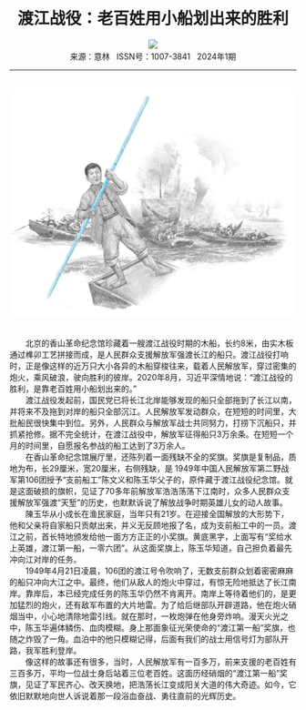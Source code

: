 # <center>渡江战役：老百姓用小船划出来的胜利</center>

<div align=center><img src="https://raw.githubusercontent.com/leaguecn/magazines/main/img_authors/%d7%f7%d5%df%a3%ba%cf%e3%c9%bd%b8%ef%c3%fc%bc%cd%c4%ee%b9%dd.jpg"></div>

<center>来源：意林   ISSN号：1007-3841   2024年1期</center>

* * *

<br>![](https://raw.githubusercontent.com/leaguecn/magazines/main/img/yili20240169-1-l.jpg)

  
<br>　　北京的香山革命纪念馆珍藏着一艘渡江战役时期的木船，长约8米，由实木板通过榫卯工艺拼接而成，是人民群众支援解放军强渡长江的船只。渡江战役打响时，正是像这样的近万只大小各异的木船穿梭往来，载着人民解放军，穿过密集的炮火，乘风破浪，驶向胜利的彼岸。2020年8月，习近平深情地说：“渡江战役的胜利，是靠老百姓用小船划出来的。”  
　　渡江战役发起前，国民党已将长江北岸能够发现的船只全部拖到了长江以南，并将来不及拖到对岸的船只全部沉江。人民解放军发动群众，在短短的时间里，大批船民很快集中到位。另外，人民群众与解放军战士共同努力，打捞下沉船只，并抓紧抢修。据不完全统计，在渡江战役中，解放军征得船只3万余条。在短短一个月的时间里，自愿报名参战的船工达到了3万余人。  
　　在香山革命纪念馆展厅里，还陈列着一面残缺不全的奖旗。奖旗是复制品，质地为布，长29厘米，宽20厘米，右侧残缺，是 1949年中国人民解放军第二野战军第106团授予“支前船工”陈文义和陈玉华父子的，原件藏于渡江战役纪念馆。就是这面破损的旗帜，见证了70多年前解放军浩浩荡荡下江南时，众多人民群众支援解放军强渡“天堑”的历史，也默默诉说了解放战争时期英雄儿女的动人故事。  
　　陳玉华从小成长在渔民家庭，当年只有21岁。在迎接全国解放的大形势下，他和父亲将自家船只贡献出来，并义无反顾地报了名，成为支前船工中的一员。渡江之前，首长特地颁发给他一面方方正正的小奖旗。黄底黑字，上面写有“奖给水上英雄，渡江第一船，一零六团”。从这面奖旗上，陈玉华知道，自己担负着最先冲向江对岸的任务。  
　　1949年4月21日凌晨，106团的渡江号令吹响了，无数支前群众划着密密麻麻的船只冲向大江之中。最终，他们从敌人的炮火中穿过，有惊无险地抵达了长江南岸。靠岸后，本已经完成任务的陈玉华仍然不肯离开。南岸上等待着他们的，是更加猛烈的炮火，还有敌军布置的大片地雷。为了给后继部队开辟道路，他在炮火硝烟当中，小心地清除地雷引线。就在那时，一枚炮弹在他身旁炸响。漫天火光之中，陈玉华遍体鳞伤、血肉模糊。身上那面象征光荣使命的“渡江第一船”奖旗，也随之炸毁了一角。血泊中的他只模糊记得，后面有我们的战士用信号灯为部队开路，我军胜利登岸。  
　　像这样的故事还有很多，当时，人民解放军有一百多万，前来支援的老百姓有三百多万，平均一位战士身后站着三位老百姓。这面历经硝烟的“渡江第一船”奖旗，见证了军民齐心、改天换地，把浩荡长江变成阳关大道的伟大奇迹。如今，它依旧默默地向世人诉说着那一段浴血奋战、勇往直前的光辉历史。
